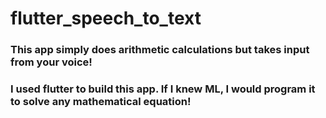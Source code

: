 # flutter_speech_to_text

### This app simply does arithmetic calculations but takes input from your voice!

### I used flutter to build this app. If I knew ML, I would program it to solve any mathematical equation!
